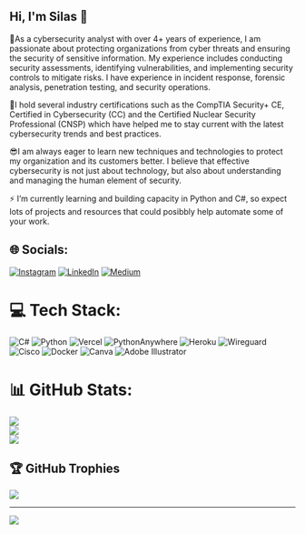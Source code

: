 ## Hi, I'm Silas 👋

🎯As a cybersecurity analyst with over 4+ years of experience, I am passionate about protecting organizations from cyber threats and ensuring the security of sensitive information. My experience includes conducting security assessments, identifying vulnerabilities, and implementing security controls to mitigate risks. I have experience in incident response, forensic analysis, penetration testing, and security operations.

🚀I hold several industry certifications such as the CompTIA Security+ CE, Certified in Cybersecurity (CC) and the Certified Nuclear Security Professional (CNSP) which have helped me to stay current with the latest cybersecurity trends and best practices.

😎I am always eager to learn new techniques and technologies to protect my organization and its customers better. I believe that effective cybersecurity is not just about technology, but also about understanding and managing the human element of security.

⚡ I’m currently learning and building capacity in Python and C#, so expect lots of projects and resources that could posibbly help automate some of your work. 


## 🌐 Socials:
[![Instagram](https://img.shields.io/badge/Instagram-%23E4405F.svg?logo=Instagram&logoColor=white)](https://instagram.com/inscargram9) 
[![LinkedIn](https://img.shields.io/badge/LinkedIn-%230077B5.svg?logo=linkedin&logoColor=white)](https://www.linkedin.com/in/akagwu-silas-chubiyojo-cc-cnsp-sec-ab0145240/) 
[![Medium](https://img.shields.io/badge/Medium-12100E?logo=medium&logoColor=white)](https://medium.com/@scarbecca) 

# 💻 Tech Stack:
![C#](https://img.shields.io/badge/c%23-%23239120.svg?style=for-the-badge&logo=csharp&logoColor=white) ![Python](https://img.shields.io/badge/python-3670A0?style=for-the-badge&logo=python&logoColor=ffdd54) ![Vercel](https://img.shields.io/badge/vercel-%23000000.svg?style=for-the-badge&logo=vercel&logoColor=white) ![PythonAnywhere](https://img.shields.io/badge/pythonanywhere-%232F9FD7.svg?style=for-the-badge&logo=pythonanywhere&logoColor=151515) ![Heroku](https://img.shields.io/badge/heroku-%23430098.svg?style=for-the-badge&logo=heroku&logoColor=white) ![Wireguard](https://img.shields.io/badge/wireguard-%2388171A.svg?style=for-the-badge&logo=wireguard&logoColor=white) ![Cisco](https://img.shields.io/badge/cisco-%23049fd9.svg?style=for-the-badge&logo=cisco&logoColor=black) ![Docker](https://img.shields.io/badge/docker-%230db7ed.svg?style=for-the-badge&logo=docker&logoColor=white) ![Canva](https://img.shields.io/badge/Canva-%2300C4CC.svg?style=for-the-badge&logo=Canva&logoColor=white) ![Adobe Illustrator](https://img.shields.io/badge/adobe%20illustrator-%23FF9A00.svg?style=for-the-badge&logo=adobe%20illustrator&logoColor=white)
# 📊 GitHub Stats:
![](https://github-readme-stats.vercel.app/api?username=PythonKiddie9&theme=dark&hide_border=false&include_all_commits=false&count_private=false)<br/>
![](https://github-readme-streak-stats.herokuapp.com/?user=PythonKiddie9&theme=dark&hide_border=false)<br/>
![](https://github-readme-stats.vercel.app/api/top-langs/?username=PythonKiddie9&theme=dark&hide_border=false&include_all_commits=false&count_private=false&layout=compact)

## 🏆 GitHub Trophies
![](https://github-profile-trophy.vercel.app/?username=PythonKiddie9&theme=radical&no-frame=false&no-bg=true&margin-w=4)

---
[![](https://visitcount.itsvg.in/api?id=PythonKiddie9&icon=2&color=0)](https://visitcount.itsvg.in)

<!-- Proudly created with GPRM ( https://gprm.itsvg.in ) -->


